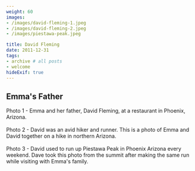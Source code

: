 ```yaml
---
weight: 60
images:
- /images/david-fleming-1.jpeg
- /images/david-fleming-2.jpeg
- /images/piestawa-peak.jpeg

title: David Fleming
date: 2011-12-31
tags:
- archive # all posts
- welcome
hideExif: true
---
```


## Emma's Father

Photo 1 - Emma and her father, David Fleming, at a restaurant in Phoenix, Arizona.
<br><br> 
Photo 2 - David was an avid hiker and runner. This is a photo of Emma and David together on a hike in northern Arizona.
<br><br>
Photo 3 - David used to run up Piestawa Peak in Phoenix Arizona every weekend. Dave took this photo from the summit after making the same run while visiting with Emma's family. 

